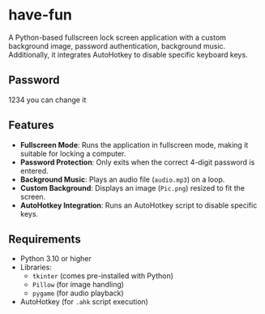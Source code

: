 # have-fun
A Python-based fullscreen lock screen application with a custom background image, password authentication,
background music. Additionally, it integrates AutoHotkey to disable specific keyboard keys.


## Password
1234 you can change it 
## Features

- **Fullscreen Mode**: Runs the application in fullscreen mode, making it suitable for locking a computer.
- **Password Protection**: Only exits when the correct 4-digit password is entered.
- **Background Music**: Plays an audio file (`audio.mp3`) on a loop.
- **Custom Background**: Displays an image (`Pic.png`) resized to fit the screen.
- **AutoHotkey Integration**: Runs an AutoHotkey script to disable specific keys.

## Requirements

- Python 3.10 or higher
- Libraries:
  - `tkinter` (comes pre-installed with Python)
  - `Pillow` (for image handling)
  - `pygame` (for audio playback)
- AutoHotkey (for `.ahk` script execution)
